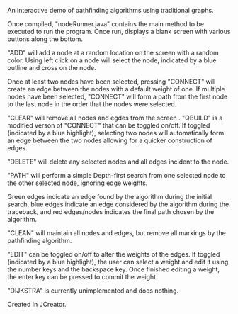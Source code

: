 An interactive demo of pathfinding algorithms using traditional graphs.

Once compiled, "nodeRunner.java" contains the main method to be executed to run the program. Once run, displays a blank screen with various buttons along the bottom.

"ADD" will add a node at a random location on the screen with a random color. Using left click on a node will select the node, indicated by a blue outline and cross on the node.

Once at least two nodes have been selected, pressing "CONNECT" will create an edge between the nodes with a default weight of one.
If multiple nodes have been selected, "CONNECT" will form a path from the first node to the last node in the order that the nodes were selected.

"CLEAR" will remove all nodes and egdes from the screen
.
"QBUILD" is a modified verson of "CONNECT" that can be toggled on/off. If toggled (indicated by a blue highlight), selecting two nodes will automatically form an edge between the two nodes allowing for a quicker construction of edges.

"DELETE" will delete any selected nodes and all edges incident to the node.

"PATH" will perform a simple Depth-first search from one selected node to the other selected node, ignoring edge weights. 

Green edges indicate an edge found by the algorithm during the initial search, blue edges indicate an edge considered by the algorithm during the traceback, and red edges/nodes indicates the final path chosen by the algorithm.

"CLEAN" will maintain all nodes and edges, but remove all markings by the pathfinding algorithm.

"EDIT" can be toggled on/off to alter the weights of the edges. If toggled (indicated by a blue highlight), the user can select a weight and edit it using the number keys and the backspace key. 
Once finished editing a weight, the enter key can be pressed to commit the weight.

"DIJKSTRA" is currently unimplemented and does nothing.

Created in JCreator.
